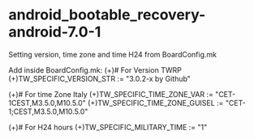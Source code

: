 # android_bootable_recovery-android-7.0-1

Setting version, time zone and time H24 from BoardConfig.mk

Add inside BoardConfig.mk:
(+)# For Version TWRP
(+)TW_SPECIFIC_VERSION_STR := "3.0.2-x by Github"

(+)# For time Zone Italy
(+)TW_SPECIFIC_TIME_ZONE_VAR := "CET-1CEST,M3.5.0,M10.5.0"
(+)TW_SPECIFIC_TIME_ZONE_GUISEL := "CET-1;CEST,M3.5.0,M10.5.0"

(+)# For H24 hours
(+)TW_SPECIFIC_MILITARY_TIME := "1"
